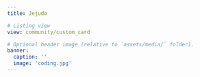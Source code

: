 ```yaml
---
title: Jejudo

# Listing view
view: community/custom_card

# Optional header image (relative to `assets/media/` folder).
banner:
  caption: ''
  image: 'coding.jpg'
---
```

